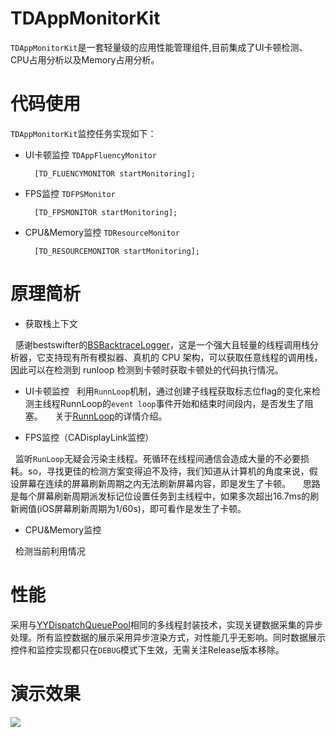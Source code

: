 **TDAppMonitorKit**
====
`TDAppMonitorKit`是一套轻量级的应用性能管理组件,目前集成了UI卡顿检测、CPU占用分析以及Memory占用分析。

**代码使用**
====
`TDAppMonitorKit`监控任务实现如下：

- UI卡顿监控 `TDAppFluencyMonitor` 

		[TD_FLUENCYMONITOR startMonitoring];
		
- FPS监控 `TDFPSMonitor` 

		[TD_FPSMONITOR startMonitoring];

- CPU&Memory监控 `TDResourceMonitor` 

		[TD_RESOURCEMONITOR startMonitoring];

**原理简析**
====
- 获取栈上下文

     感谢bestswifter的[BSBacktraceLogger](https://github.com/bestswifter/BSBacktraceLogger)，这是一个强大且轻量的线程调用栈分析器，它支持现有所有模拟器、真机的 CPU 架构，可以获取任意线程的调用栈，因此可以在检测到 runloop 检测到卡顿时获取卡顿处的代码执行情况。

- UI卡顿监控
  
     利用`RunnLoop`机制，通过创建子线程获取标志位flag的变化来检测主线程RunnLoop的`event loop`事件开始和结束时间段内，是否发生了阻塞。
  
     关于[RunnLoop](https://blog.ibireme.com/2015/05/18/runloop/)的详情介绍。 
 
- FPS监控（CADisplayLink监控）
  
     监听`RunLoop`无疑会污染主线程。死循环在线程间通信会造成大量的不必要损耗。so，寻找更佳的检测方案变得迫不及待，我们知道从计算机的角度来说，假设屏幕在连续的屏幕刷新周期之内无法刷新屏幕内容，即是发生了卡顿。
  
     思路是每个屏幕刷新周期派发标记位设置任务到主线程中，如果多次超出16.7ms的刷新阙值(iOS屏幕刷新周期为1/60s)，即可看作是发生了卡顿。
  
- CPU&Memory监控
    
     检测当前利用情况

**性能**
====
采用与[YYDispatchQueuePool](https://github.com/ibireme/YYDispatchQueuePool)相同的多线程封装技术，实现关键数据采集的异步处理。所有监控数据的展示采用异步渲染方式，对性能几乎无影响。同时数据展示控件和监控实现都只在`DEBUG`模式下生效，无需关注Release版本移除。

**演示效果**
====
![](http://upload-images.jianshu.io/upload_images/783864-3adef6f9d8cabc88.gif?imageMogr2/auto-orient/strip)
